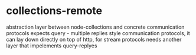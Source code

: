 collections-remote
====

abstraction layer between node-collections and concrete communication protocols
expects query - multiple replies style communication protocols, it can lay down directly on top of http, for stream protocols needs another layer that impelements query-replyes

